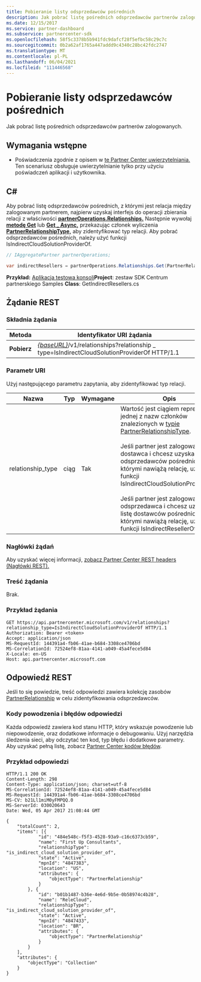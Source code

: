 ```yaml
---
title: Pobieranie listy odsprzedawców pośrednich
description: Jak pobrać listę pośrednich odsprzedawców partnerów zalogowanych.
ms.date: 12/15/2017
ms.service: partner-dashboard
ms.subservice: partnercenter-sdk
ms.openlocfilehash: 58f5c3378b5b941fdc9dafcf28f5efbc58c29c7c
ms.sourcegitcommit: 0b2a62af1765a447addd9c4340c28bc42fdc2747
ms.translationtype: MT
ms.contentlocale: pl-PL
ms.lasthandoff: 06/04/2021
ms.locfileid: "111446568"
---
```

# <a name="retrieve-a-list-of-indirect-resellers"></a>Pobieranie listy odsprzedawców pośrednich

Jak pobrać listę pośrednich odsprzedawców partnerów zalogowanych.

## <a name="prerequisites"></a>Wymagania wstępne

- Poświadczenia zgodnie z opisem w [te Partner Center uwierzytelniania.](partner-center-authentication.md) Ten scenariusz obsługuje uwierzytelnianie tylko przy użyciu poświadczeń aplikacji i użytkownika.

## <a name="c"></a>C\#

Aby pobrać listę odsprzedawców pośrednich, z którymi jest relacja między zalogowanym partnerem, najpierw uzyskaj interfejs do operacji zbierania relacji z właściwości [**partnerOperations.Relationships.**](/dotnet/api/microsoft.store.partnercenter.ipartner.relationships) Następnie wywołaj [**metodę Get**](/dotnet/api/microsoft.store.partnercenter.relationships.irelationshipcollection.get) lub [**Get \_ Async,**](/dotnet/api/microsoft.store.partnercenter.relationships.irelationshipcollection.getasync) przekazując członek wyliczenia [**PartnerRelationshipType,**](/dotnet/api/microsoft.store.partnercenter.models.relationships.partnerrelationshiptype) aby zidentyfikować typ relacji. Aby pobrać odsprzedawców pośrednich, należy użyć funkcji IsIndirectCloudSolutionProviderOf.

``` csharp
// IAggregatePartner partnerOperations;

var indirectResellers = partnerOperations.Relationships.Get(PartnerRelationshipType.IsIndirectCloudSolutionProviderOf);
```

**Przykład:** [Aplikacja testowa konsoli](console-test-app.md)**Project**: zestaw SDK Centrum partnerskiego Samples **Class**: GetIndirectResellers.cs

## <a name="rest-request"></a>Żądanie REST

### <a name="request-syntax"></a>Składnia żądania

| Metoda  | Identyfikator URI żądania                                                                                                                |
|---------|----------------------------------------------------------------------------------------------------------------------------|
| **Pobierz** | [*{baseURL}*](partner-center-rest-urls.md)/v1/relationships?relationship \_ type=IsIndirectCloudSolutionProviderOf HTTP/1.1 |

### <a name="uri-parameter"></a>Parametr URI

Użyj następującego parametru zapytania, aby zidentyfikować typ relacji.

| Nazwa               | Typ    | Wymagane  | Opis                         |
|--------------------|---------|-----------|-------------------------------------|
| relationship_type  | ciąg  | Tak       | Wartość jest ciągiem reprezentacji jednej z nazw członków znalezionych w [typie PartnerRelationshipType](/dotnet/api/microsoft.store.partnercenter.models.relationships.partnerrelationshiptype).<br/><br/> Jeśli partner jest zalogowany jako dostawca i chcesz uzyskać listę odsprzedawców pośrednich, z którymi nawiążą relację, użyj funkcji IsIndirectCloudSolutionProviderOf.<br/><br/> Jeśli partner jest zalogowany jako odsprzedawca i chcesz uzyskać listę dostawców pośrednich, z którymi nawiążą relację, użyj funkcji IsIndirectResellerOf.    |

### <a name="request-headers"></a>Nagłówki żądań

Aby uzyskać więcej informacji, [zobacz Partner Center REST headers (Nagłówki REST).](headers.md)

### <a name="request-body"></a>Treść żądania

Brak.

### <a name="request-example"></a>Przykład żądania

```http
GET https://api.partnercenter.microsoft.com/v1/relationships?relationship_type=IsIndirectCloudSolutionProviderOf HTTP/1.1
Authorization: Bearer <token>
Accept: application/json
MS-RequestId: 144391a4-fb06-41ae-b684-3308ce4706bd
MS-CorrelationId: 72524ef8-81aa-4141-a049-45a4fece5d84
X-Locale: en-US
Host: api.partnercenter.microsoft.com
```

## <a name="rest-response"></a>Odpowiedź REST

Jeśli to się powiedzie, treść odpowiedzi zawiera kolekcję zasobów [PartnerRelationship](relationships-resources.md) w celu zidentyfikowania odsprzedawców.

### <a name="response-success-and-error-codes"></a>Kody powodzenia i błędów odpowiedzi

Każda odpowiedź zawiera kod stanu HTTP, który wskazuje powodzenie lub niepowodzenie, oraz dodatkowe informacje o debugowaniu. Użyj narzędzia śledzenia sieci, aby odczytać ten kod, typ błędu i dodatkowe parametry. Aby uzyskać pełną listę, zobacz [Partner Center kodów błędów](error-codes.md).

### <a name="response-example"></a>Przykład odpowiedzi

```http
HTTP/1.1 200 OK
Content-Length: 298
Content-Type: application/json; charset=utf-8
MS-CorrelationId: 72524ef8-81aa-4141-a049-45a4fece5d84
MS-RequestId: 144391a4-fb06-41ae-b684-3308ce4706bd
MS-CV: b21Ll1miM0yFMPQQ.0
MS-ServerId: 030020643
Date: Wed, 05 Apr 2017 21:08:44 GMT

{
    "totalCount": 2,
    "items": [{
            "id": "484e548c-f5f3-4528-93a9-c16c6373cb59",
            "name": "First Up Consultants",
            "relationshipType": "is_indirect_cloud_solution_provider_of",
            "state": "Active",
            "mpnId": "4847383",
            "location": "US",
            "attributes": {
                "objectType": "PartnerRelationship"
            }
        }, {
            "id": "b01b1487-b36e-4e6d-9b5e-0b58974c4b28",
            "name": "ReleCloud",
            "relationshipType": "is_indirect_cloud_solution_provider_of",
            "state": "Active",
            "mpnId": "4847433",
            "location": "BR",
            "attributes": {
                "objectType": "PartnerRelationship"
            }
        }
    ],
    "attributes": {
        "objectType": "Collection"
    }
}
```
